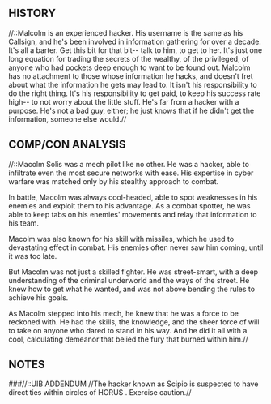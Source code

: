## HISTORY
//::Malcolm is an experienced hacker. His username is the same as his Callsign, and he's been involved in information gathering for over a decade. It's all a barter. Get this bit for that bit-- talk to him, to get to her. It's just one long equation for trading the secrets of the wealthy, of the privileged, of anyone who had pockets deep enough to want to be found out. Malcolm has no attachment to those whose information he hacks, and doesn't fret about what the information he gets may lead to. It isn't his responsibility to do the right thing. It's his responsibility to get paid, to keep his success rate high-- to not worry about the little stuff. He's far from a hacker with a purpose. He's not a bad guy, either; he just knows that if he didn't get the information, someone else would.//

## COMP/CON ANALYSIS
//::Macolm Solis was a mech pilot like no other. He was a hacker, able to infiltrate even the most secure networks with ease. His expertise in cyber warfare was matched only by his stealthy approach to combat.
 
In battle, Macolm was always cool-headed, able to spot weaknesses in his enemies and exploit them to his advantage. As a combat spotter, he was able to keep tabs on his enemies' movements and relay that information to his team.
 
Macolm was also known for his skill with missiles, which he used to devastating effect in combat. His enemies often never saw him coming, until it was too late.
 
But Macolm was not just a skilled fighter. He was street-smart, with a deep understanding of the criminal underworld and the ways of the street. He knew how to get what he wanted, and was not above bending the rules to achieve his goals.
 
As Macolm stepped into his mech, he knew that he was a force to be reckoned with. He had the skills, the knowledge, and the sheer force of will to take on anyone who dared to stand in his way. And he did it all with a cool, calculating demeanor that belied the fury that burned within him.//

## NOTES
###//::UIB ADDENDUM
//The hacker known as Scipio is suspected to have direct ties within circles of HORUS . Exercise caution.//
